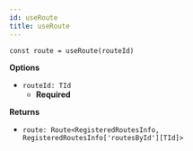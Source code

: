 ```yaml
---
id: useRoute
title: useRoute
---
```


```tsx
const route = useRoute(routeId)
```

**Options**

- `routeId: TId`
  - **Required**

**Returns**

- `route: Route<RegisteredRoutesInfo, RegisteredRoutesInfo['routesById'][TId]>`
